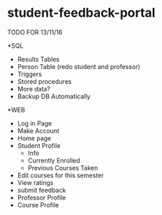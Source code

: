 # student-feedback-portal


TODO FOR 13/11/16

*SQL
  * Results Tables
  * Person Table (redo student and professor)
  * Triggers
  * Stored procedures
  * More data? 
  * Backup DB Automatically
  
  
*WEB
  * Log in Page
  * Make Account
  * Home page
  * Student Profile
    * Info
    * Currently Enrolled
    * Previous Courses Taken
  * Edit courses for this semester
  * View ratings
  * submit feedback
  * Professor Profile
  * Course Profile
  
